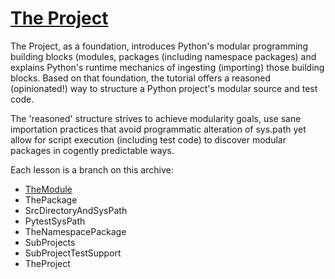# [The Project]

The Project, as a foundation, introduces Python's modular programming building blocks (modules, packages (including namespace packages) and explains Python's runtime mechanics of ingesting (importing) those building blocks. Based on that foundation, the tutorial offers a reasoned (opinionated!) way to structure a Python project's modular source and test code.

The 'reasoned' structure strives to achieve modularity goals, use sane importation practices that avoid programmatic alteration of sys.path yet allow for script execution (including test code) to discover modular packages in cogently predictable ways.

Each lesson is a branch on this archive:

- [TheModule](./TheModule.md)
- ThePackage
- SrcDirectoryAndSysPath
- PytestSysPath
- TheNamespacePackage
- SubProjects
- SubProjectTestSupport
- TheProject

[The Project]: #the-project

